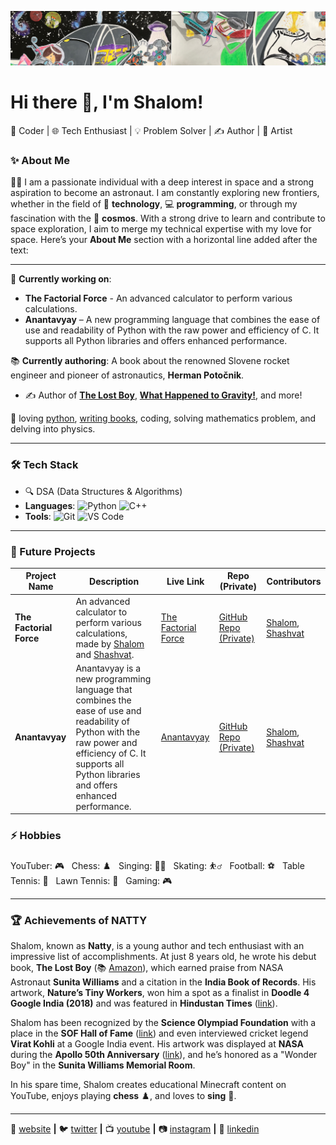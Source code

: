 [![bg][banner]][website]

# Hi there 👋, I'm Shalom!
🚀 Coder | 🌐 Tech Enthusiast | 💡 Problem Solver | ✍️ Author | 🎨 Artist

### ✨ About Me

 👨‍🚀 I am a passionate individual with a deep interest in space and a strong aspiration to become an astronaut. I am constantly exploring new frontiers, whether in the field of 🚀 **technology**, 💻 **programming**, or through my fascination with the 🌌 **cosmos**. With a strong drive to learn and contribute to space exploration, I aim to merge my technical expertise with my love for space.
Here’s your **About Me** section with a horizontal line added after the text:

---

🔧 **Currently working on**:  
- **The Factorial Force** - An advanced calculator to perform various calculations.  
- **Anantavyay** – A new programming language that combines the ease of use and readability of Python with the raw power and efficiency of C. It supports all Python libraries and offers enhanced performance.

📚 **Currently authoring**: A book about the renowned Slovene rocket engineer and pioneer of astronautics, **Herman Potočnik**.


- ✍️ Author of [**The Lost Boy**](https://www.amazon.com/Lost-Boy-great-adventure/dp/1656927888), [**What Happened to Gravity!**](https://www.amazon.com/WHAT-HAPPENED-GRAVITY-Shalom-Keshet/dp/B0B4BXRMZ2), and more!

💜 loving [python][python], [writing books][writing books], coding, solving mathematics problem, and delving into physics.

---

### 🛠 Tech Stack
- 🔍 DSA (Data Structures & Algorithms)
- **Languages**: ![Python](https://img.shields.io/badge/-Python-3776AB?logo=python&logoColor=white) ![C++](https://img.shields.io/badge/-C++-00599C?logo=cplusplus&logoColor=white)
- **Tools**: ![Git](https://img.shields.io/badge/-Git-F05032?logo=git&logoColor=white) ![VS Code](https://img.shields.io/badge/-VS_Code-007ACC?logo=visualstudiocode&logoColor=white)


---

### 🚀 Future Projects  

| **Project Name**            | **Description**                                                                                                                                                                                   | **Live Link**                                                                                             | **Repo (Private)**                                                                                                          | **Contributors**                              |
|-----------------------------|---------------------------------------------------------------------------------------------------------------------------------------------------------------------------------------------------|-----------------------------------------------------------------------------------------------------------|----------------------------------------------------------------------------------------------------------------------------|---------------------------------------------|
| **The Factorial Force**      | An advanced calculator to perform various calculations, made by [Shalom](https://github.com/shalomkeshet) and [Shashvat](https://github.com/Syntax-Virtuoso).                                     | [The Factorial Force](https://thefactorialforce.vercel.app/)                                              | [GitHub Repo (Private)](https://github.com/Syntax-Virtuoso/The_Factorial_Force)                                            | [Shalom](https://github.com/shalomkeshet), [Shashvat](https://github.com/Syntax-Virtuoso) |
| **Anantavyay**               | Anantavyay is a new programming language that combines the ease of use and readability of Python with the raw power and efficiency of C. It supports all Python libraries and offers enhanced performance. | [Anantavyay](https://anantavyay.vercel.app/)                                                              | [GitHub Repo (Private)](https://github.com/Syntax-Virtuoso/anantavyay)                                                    | [Shalom](https://github.com/shalomkeshet), [Shashvat](https://github.com/Syntax-Virtuoso) |


### ⚡ Hobbies  

YouTuber: :video_game:   Chess: ♟️   Singing: 🧑‍🎤   Skating: ⛹️‍♂️   Football: ⚽   Table Tennis: 🏓   Lawn Tennis: 🎾   Gaming: 🎮

---

### 🏆 **Achievements of NATTY**

Shalom, known as **Natty**, is a young author and tech enthusiast with an impressive list of accomplishments. At just 8 years old, he wrote his debut book, **The Lost Boy** (📚 [Amazon](https://amzn.to/2Q9ecHw)), which earned praise from NASA Astronaut **Sunita Williams** and a citation in the **India Book of Records**. His artwork, **Nature’s Tiny Workers**, won him a spot as a finalist in **Doodle 4 Google India (2018)** and was featured in **Hindustan Times** ([link](https://bit.ly/2InwzVc)).

Shalom has been recognized by the **Science Olympiad Foundation** with a place in the **SOF Hall of Fame** ([link](https://bit.ly/31R6Ygw)) and even interviewed cricket legend **Virat Kohli** at a Google India event. His artwork was displayed at **NASA** during the **Apollo 50th Anniversary** ([link](https://bit.ly/31R6Ygw)), and he’s honored as a "Wonder Boy" in the **Sunita Williams Memorial Room**.

In his spare time, Shalom creates educational Minecraft content on YouTube, enjoys playing **chess** ♟️, and loves to **sing** 🎤.

---

🏡 [website][website] **|** 
🐦 [twitter][twitter] **|** 
📺 [youtube][youtube] **|** 
📷 [instagram][instagram] **|** 
👔 [linkedin][linkedin]

[banner]: https://raw.githubusercontent.com/shalomkeshet/shalomkeshet/master/banner.png
[python]: https://www.python.org
[writing books]: https://www.amazon.com/Lost-Boy-great-adventure/dp/1656927888
[book]: https://www.amazon.com/Giratina-distortion-world-Shalom-Keshet/dp/B08MSLX9LT
[running]: https://runkeeper.com/user/3300919284/profile
[artwork]: https://india.googleblog.com/2018/10/meet-finalists-of-doodle-4-google-2018.html
[website]: http://shalomkeshet.com
[twitter]: https://twitter.com/nattybloc
[youtube]: https://www.youtube.com/channel/UC0fg6KtmnpNx8OJnZkuTVTQ
[instagram]: https://instagram.com/shalomkeshet
[linkedin]: https://in.linkedin.com/in/shalomkeshet


<!--
**shalomkeshet/shalomkeshet** is a ✨ _special_ ✨ repository because its `README.md` (this file) appears on your GitHub profile.

Here are some ideas to get you started:

- 🔭 I’m currently working on writing a book person who contributed a concept of rocket science.
- 🌱 I’m currently learning python, C++ and Data Structures and Algorithms.
- 👯 I’m looking to collaborate on ...
- 🤔 I’m looking for help with ...
- 💬 Ask me about ...
- 📫 How to reach me: ...
- 😄 Pronouns: ...
- ⚡ Fun fact: ...
-->
